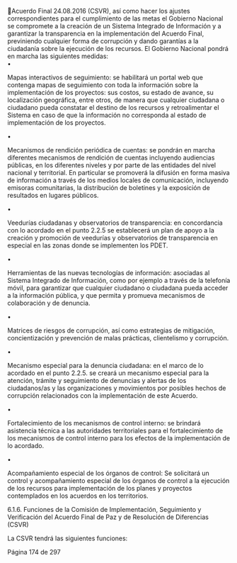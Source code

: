 Acuerdo Final 
24.08.2016 
(CSVR),  así  como  hacer  los  ajustes  correspondientes  para  el  cumplimiento  de  las  metas  el  Gobierno 
Nacional  se  compromete  a  la  creación  de  un  Sistema  Integrado  de  Información  y  a  garantizar  la 
transparencia  en  la  implementación  del  Acuerdo  Final,  previniendo  cualquier  forma  de  corrupción  y 
dando garantías a la ciudadanía sobre la ejecución de los recursos. 
El Gobierno Nacional pondrá en marcha las siguientes medidas:  
•

Mapas interactivos de seguimiento: se habilitará un portal web que contenga mapas de seguimiento 
con toda la información sobre la implementación de los proyectos: sus costos, su estado de avance, 
su  localización  geográfica,  entre  otros,  de  manera  que  cualquier  ciudadana  o  ciudadano  pueda 
constatar  el  destino  de  los  recursos  y  retroalimentar  el  Sistema  en  caso  de  que  la  información  no 
corresponda al estado de implementación de los proyectos.      

•

Mecanismos de rendición periódica de cuentas: se pondrán en marcha diferentes mecanismos de 
rendición  de  cuentas  incluyendo  audiencias  públicas,  en  los  diferentes  niveles  y  por  parte  de  las 
entidades del nivel nacional y territorial. En particular se promoverá la difusión en forma masiva de 
información a través de los medios locales de comunicación, incluyendo emisoras comunitarias, la 
distribución de boletines y la exposición de resultados en lugares públicos.   

•

Veedurías  ciudadanas  y  observatorios  de  transparencia:  en  concordancia  con  lo  acordado  en  el 
punto 2.2.5 se establecerá un plan de apoyo a la creación y promoción de veedurías y observatorios 
de transparencia en especial en las zonas donde se implementen los PDET.  

•

Herramientas  de  las  nuevas  tecnologías  de  información:  asociadas  al  Sistema  Integrado  de 
Información, como por ejemplo a través de la telefonía móvil, para garantizar que cualquier ciudadano 
o  ciudadana  pueda  acceder  a  la  información  pública,  y  que  permita  y  promueva  mecanismos  de  
colaboración y de denuncia.  

•

Matrices de riesgos de corrupción, así como estrategias de mitigación, concientización y prevención 
de malas prácticas, clientelismo y corrupción.  

•

Mecanismo especial para la denuncia ciudadana: en el marco de lo acordado en el punto 2.2.5. se 
creará un mecanismo especial para la atención, trámite y seguimiento de denuncias y alertas de los 
ciudadanos/as y las organizaciones y movimientos por posibles hechos de corrupción relacionados 
con la implementación de este Acuerdo. 

•

Fortalecimiento  de  los  mecanismos  de  control  interno:  se  brindará  asistencia  técnica  a  las 
autoridades territoriales para el fortalecimiento de los mecanismos de control interno para los efectos 
de la implementación de lo acordado.  

•

Acompañamiento  especial  de  los  órganos  de  control:  Se  solicitará  un  control  y  acompañamiento 
especial de los órganos de control a la ejecución de los recursos para implementación de los planes y 
proyectos contemplados en los acuerdos en los territorios. 

 
6.1.6. Funciones de la Comisión de Implementación, Seguimiento y Verificación del Acuerdo Final de 
Paz y de Resolución de Diferencias (CSVR) 
 
La CSVR tendrá las siguientes funciones: 
 
Página 174 de 297 
 

